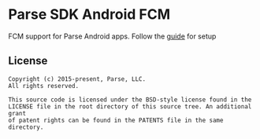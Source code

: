# Parse SDK Android FCM
FCM support for Parse Android apps. Follow the [guide](http://docs.parseplatform.org/tutorials/android-push-notifications/) for setup

## License
    Copyright (c) 2015-present, Parse, LLC.
    All rights reserved.

    This source code is licensed under the BSD-style license found in the
    LICENSE file in the root directory of this source tree. An additional grant
    of patent rights can be found in the PATENTS file in the same directory.